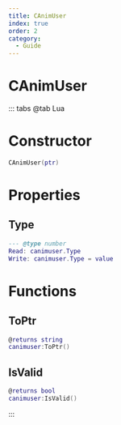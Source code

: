 ```yaml
---
title: CAnimUser
index: true
order: 2
category:
  - Guide
---
```


# CAnimUser

::: tabs
@tab Lua
# Constructor
```lua
CAnimUser(ptr)
```
# Properties
## Type 
```lua
--- @type number
Read: canimuser.Type
Write: canimuser.Type = value
```
# Functions
## ToPtr
```lua
@returns string
canimuser:ToPtr()
```
## IsValid
```lua
@returns bool
canimuser:IsValid()
```

:::